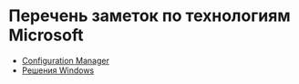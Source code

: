 # Перечень заметок по технологиям Microsoft

- [Configuration Manager](./configmgr)
- [Решения Windows](./windows)